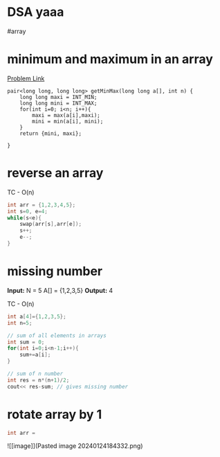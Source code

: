 # DSA yaaa

#array
# minimum and maximum in an array 

[Problem Link](https://www.geeksforgeeks.org/problems/find-minimum-and-maximum-element-in-an-array4428/1)
```cpp:6e047d76-772f-4fc2-82e7-66db674238fa
pair<long long, long long> getMinMax(long long a[], int n) {
    long long maxi = INT_MIN;
    long long mini = INT_MAX;
    for(int i=0; i<n; i++){
        maxi = max(a[i],maxi);
        mini = min(a[i], mini);
    }
    return {mini, maxi};
    
}
```
# reverse an array 

TC - O(n)
```cpp
int arr = {1,2,3,4,5};
int s=0, e=4;
while(s<e){
	swap(arr[s],arr[e]);
	s++;
	e--;
}
```

# missing number
**Input:**
	N = 5
	A[] = {1,2,3,5}
**Output:** 4

TC - O(n)
```cpp
int a[4]={1,2,3,5};
int n=5;

// sum of all elements in arrays
int sum = 0;
for(int i=0;i<n-1;i++){
	sum+=a[i];
}

// sum of n number
int res = n*(n+1)/2;
cout<< res-sum; // gives missing number
```

# rotate array by 1

```cpp
int arr = 
```

![[image]](Pasted image 20240124184332.png)
